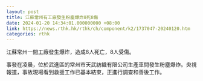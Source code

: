 ```yaml
---
layout: post
title: 江蘇常州有工廠發生粉塵爆炸8死8傷
date: 2024-01-20 14:34:01.000000000 +08:00
link: https://news.rthk.hk/rthk/ch/component/k2/1737047-20240120.htm
categories: rthk
---
```


江蘇常州一間工廠發生爆炸，造成8人死亡，8人受傷。

事發在凌晨，位於武進區的常州市天武紡織有限公司生產車間發生粉塵爆炸。央視報道，事故現場看到救援工作已基本結束，正進行調查和善後工作。
